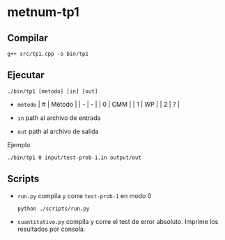 # metnum-tp1

## Compilar

```
g++ src/tp1.cpp -o bin/tp1
```

## Ejecutar

```
./bin/tp1 [metodo] [in] [out]
```

- `metodo`
  | # | Método |
  | - | - |
  | 0 | CMM |
  | 1 | WP |
  | 2 | ? |

- `in` path al archivo de entrada
- `out` path al archivo de salida

Ejemplo

```
./bin/tp1 0 input/test-prob-1.in output/out
```

## Scripts

- `run.py` compila y corre `test-prob-1` en modo 0
  ```
  python ./scripts/run.py
  ```

- `cuantitativo.py` compila y corre el test de error absoluto. Imprime los resultados por consola.

